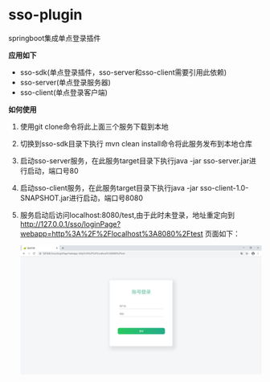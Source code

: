 # sso-plugin
springboot集成单点登录插件

**应用如下**
+ sso-sdk(单点登录插件，sso-server和sso-client需要引用此依赖)
+ sso-server(单点登录服务器)
+ sso-client(单点登录客户端)

**如何使用**
1. 使用git clone命令将此上面三个服务下载到本地
2. 切换到sso-sdk目录下执行 mvn clean install命令将此服务发布到本地仓库
3. 启动sso-server服务，在此服务target目录下执行java -jar sso-server.jar进行启动，端口号80
4. 启动sso-client服务，在此服务target目录下执行java -jar sso-client-1.0-SNAPSHOT.jar进行启动，端口号8080
5. 服务启动后访问localhost:8080/test,由于此时未登录，地址重定向到 http://127.0.0.1/sso/loginPage?webapp=http%3A%2F%2Flocalhost%3A8080%2Ftest
   页面如下：
   
   ![](https://github.com/chaojunma/file_repository/blob/master/sso-plugn/images/sso-login.png)  

